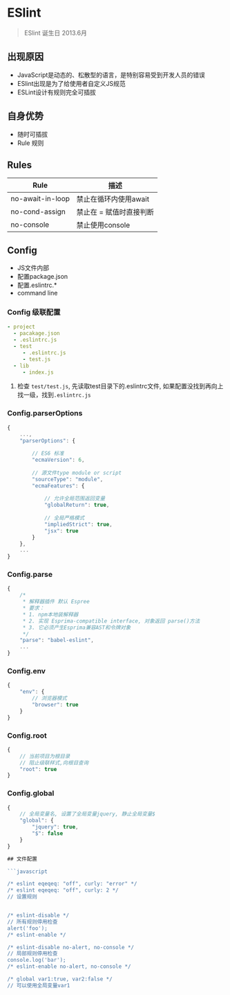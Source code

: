 # ESlint 


> ESlint 诞生日 2013.6月

## 出现原因
- JavaScript是动态的、松散型的语言，是特别容易受到开发人员的错误
- ESlint出现是为了给使用者自定义JS规范
- ESLint设计有规则完全可插拔

## 自身优势
- 随时可插拔
- Rule 规则

## Rules

| Rule             | 描述                    |
| ---------------- |------------------------|
| no-await-in-loop | 禁止在循环内使用await     |
| no-cond-assign   | 禁止在 = 赋值时直接判断    |
| no-console       | 禁止使用console          | 


## Config

- JS文件内部
- 配置package.json
- 配置.eslintrc.*
- command line

### Config 级联配置
```yaml
- project
  - pacakage.json
  - .eslintrc.js
  - test
     - .eslintrc.js
     - test.js     
  - lib
     - index.js
```
1. 检查 `test/test.js`, 先读取test目录下的.eslintrc文件, 如果配置没找到再向上找一级，找到`.eslintrc.js`

### Config.parserOptions

```javascript
{
    ...,
    "parserOptions": {
        
        // ES6 标准
        "ecmaVersion": 6,
        
        // 源文件type module or script
        "sourceType": "module",
        "ecmaFeatures": {
            
            // 允许全局范围返回变量
            "globalReturn": true,
            
            // 全局严格模式
            "impliedStrict": true,
            "jsx": true
        }
    },
    ...
}
```

### Config.parse

``` javascript
{
    /*
     * 解释器插件 默认 Espree
     * 要求：
     * 1. npm本地装解释器
     * 2. 实现 Esprima-compatible interface, 对象返回 parse()方法
     * 3. 它必须产生Esprima兼容AST和令牌对象
     */
    "parse": "babel-eslint",
    ...
}
```

### Config.env
```javascript
{
    "env": {
        // 浏览器模式
        "browser": true
    }
}
```

### Config.root

```javascript
{
    // 当前项目为根目录
    // 阻止级联样式,向根目查询
    "root": true
}
```

### Config.global

```javascript
{
    // 全局变量名, 设置了全局变量jquery, 静止全局变量$
    "global": {
        "jquery": true,
        "$": false
    }
}

## 文件配置

```javascript

/* eslint eqeqeq: "off", curly: "error" */
/* eslint eqeqeq: "off", curly: 2 */
// 设置规则


/* eslint-disable */
// 所有规则停用检查
alert('foo');
/* eslint-enable */

/* eslint-disable no-alert, no-console */
// 局部规则停用检查
console.log('bar');
/* eslint-enable no-alert, no-console */

/* global var1:true, var2:false */
// 可以使用全局变量var1


```